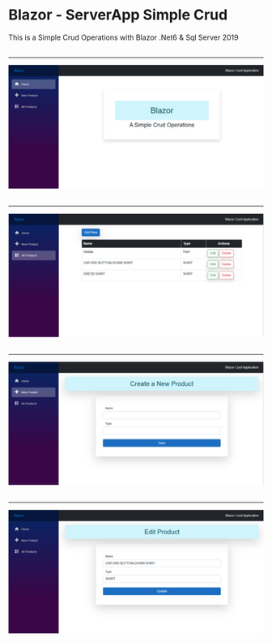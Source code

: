 # Blazor - ServerApp Simple Crud
This is a Simple Crud Operations with Blazor .Net6 &amp; Sql Server 2019
<br/>
<br/>
<hr/>
<img src="https://github.com/mmrradif/Blazor_ServerApp_SimpleCrud/blob/5515e884522c3c594a9040e4fc056a973cfcc3ce/Images/Home.png"/>
<br/>
<br/>
<hr/>
<img src="https://github.com/mmrradif/Blazor_ServerApp_SimpleCrud/blob/5515e884522c3c594a9040e4fc056a973cfcc3ce/Images/AllProducts.png"/>
<br/>
<br/>
<hr/>
<img src="https://github.com/mmrradif/Blazor_ServerApp_SimpleCrud/blob/5515e884522c3c594a9040e4fc056a973cfcc3ce/Images/AddProduct.png"/>
<br/>
<br/>
<hr/>
<img src="https://github.com/mmrradif/Blazor_ServerApp_SimpleCrud/blob/5515e884522c3c594a9040e4fc056a973cfcc3ce/Images/EditProduct.png"/>
